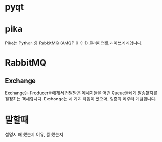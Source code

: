 # pyqt

# pika
Pika는 Python 용 RabbitMQ (AMQP 0-9-1) 클라이언트 라이브러리입니다.


# RabbitMQ
## Exchange
Exchange는 Producer들에게서 전달받은 메세지들을 어떤 Queue들에게 발송할지를 결정하는 객체입니다. Exchange는 네 가지 타입이 있으며, 일종의 라우터 개념입니다.


# 말할때
설명시 왜 했는지 이유, 뭘 했는지
